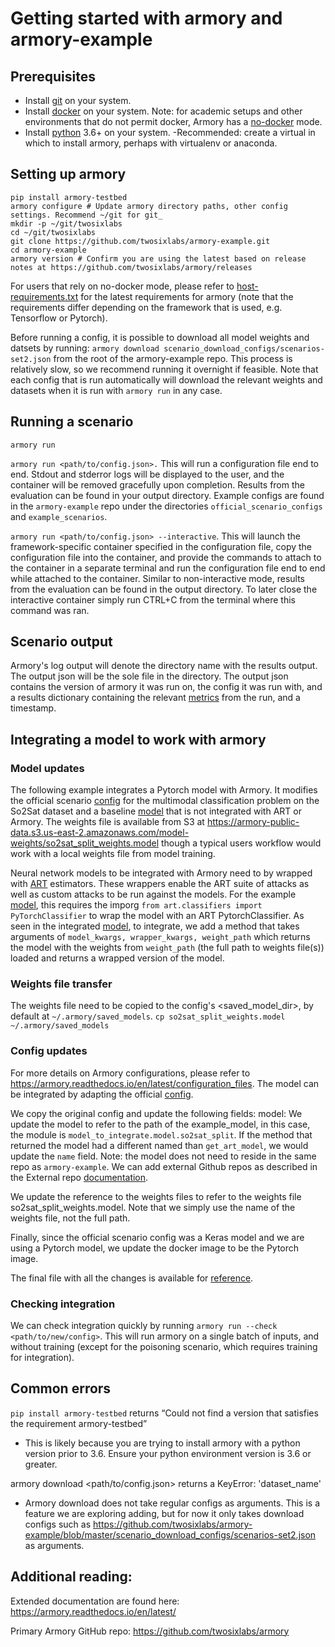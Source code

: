 # Getting started with armory and armory-example

## Prerequisites

* Install [git](https://git-scm.com/book/en/v2/Getting-Started-Installing-Git
) on your system.
* Install [docker](https://docs.docker.com/install) on your system. Note: for academic setups and 
other environments that do not permit docker, Armory has a [no-docker](https://armory.readthedocs.io/en/latest/docker/#running-without-docker) mode.
* Install [python](https://www.python.org/downloads/) 3.6+ on your system.
-Recommended: create a virtual in which to install armory, perhaps with virtualenv or anaconda.

## Setting up armory
```
pip install armory-testbed
armory configure # Update armory directory paths, other config settings. Recommend ~/git for git_
mkdir -p ~/git/twosixlabs
cd ~/git/twosixlabs
git clone https://github.com/twosixlabs/armory-example.git
cd armory-example
armory version # Confirm you are using the latest based on release notes at https://github.com/twosixlabs/armory/releases
```

For users that rely on no-docker mode, please refer to [host-requirements.txt](https://github.com/twosixlabs/armory/blob/master/host-requirements.txt)
for the latest requirements for armory (note that the requirements differ depending on the framework that is used, e.g. Tensorflow or Pytorch).

Before running a config, it is possible to download all model weights and datsets by running:
```armory download scenario_download_configs/scenarios-set2.json```
from the root of the armory-example repo. This process is relatively slow, so we recommend running it
overnight if feasible. Note that each config that is run automatically will download the relevant
weights and datasets when it is run with ```armory run``` in any case. 

## Running a scenario
```armory run```

```armory run <path/to/config.json>.``` This will run a configuration file end to end.
Stdout and stderror logs will be displayed to the user, and the container will be removed
gracefully upon completion. Results from the evaluation can be found in your output
directory. Example configs are found in the ```armory-example``` repo under the directories
 ```official_scenario_configs``` and ```example_scenarios```.


```armory run <path/to/config.json> --interactive```. This will launch the framework-specific
container specified in the configuration file, copy the configuration file into the
container, and provide the commands to attach to the container in a separate terminal and run
the configuration file end to end while attached to the container. Similar to non-interactive
mode, results from the evaluation can be found in the output directory. To later close
the interactive container simply run CTRL+C from the terminal where this command was ran.

## Scenario output

Armory's log output will denote the directory name with the results output. The output json will be
the sole file in the directory. The output json contains the version of armory it was run on, the 
config it was run with, and a results dictionary containing the relevant
[metrics](https://armory.readthedocs.io/en/latest/metrics/) from the run, and a timestamp. 

## Integrating a model to work with armory

### Model updates

The following example integrates a Pytorch model with Armory. It modifies the official scenario
[config](https://github.com/twosixlabs/armory-example/blob/master/official_scenario_configs/so2sat_baseline.json)
for the multimodal classification problem on the So2Sat dataset and a baseline
[model](model_to_integrate/model/so2sat_split_unintegrated.py) that is not integrated
with ART or Armory. The weights file is available from S3 at
https://armory-public-data.s3.us-east-2.amazonaws.com/model-weights/so2sat_split_weights.model
though a typical users workflow would work with a local weights file from model training.

Neural network models to be integrated with Armory need to by wrapped with
[ART](https://github.com/Trusted-AI/adversarial-robustness-toolbox) estimators. These
wrappers enable the ART suite of attacks as well as custom attacks to be run against the
models. For the example [model](model_to_integrate/model/so2sat_split_unintegrated.py),
this requires the imporg ```from art.classifiers import PyTorchClassifier``` to wrap the model
with an ART PytorchClassifier. As seen in the integrated [model](model_to_integrate/model/so2sat_split.py),
to integrate, we add a method that takes arguments of ```model_kwargs, wrapper_kwargs, weight_path``` which
returns the model with the weights from ```weight_path``` (the full path to weights file(s))
loaded and returns a wrapped version of the model.

### Weights file transfer
The weights file need to be copied to the config's <saved_model_dir>, by default at ```~/.armory/saved_models```.
```cp so2sat_split_weights.model ~/.armory/saved_models```

### Config updates
For more details on Armory configurations, please refer to https://armory.readthedocs.io/en/latest/configuration_files.
The model can be integrated by adapting the official 
[config](https://github.com/twosixlabs/armory-example/blob/master/official_scenario_configs/so2sat_baseline.json).

We copy the original config and update the following fields:
model: We update the model to refer to the path of the example_model, in this case, the module is
```model_to_integrate.model.so2sat_split```. If the method that returned the model had a different
named than ```get_art_model```, we would update the ```name``` field. Note: the model does not need to
reside in the same repo as ```armory-example```. We can add external Github repos as described in the 
External repo [documentation](https://armory.readthedocs.io/en/stable/external_repos/).

We update the reference to the weights files to refer to the weights file so2sat_split_weights.model. Note
that we simply use the name of the weights file, not the full path.

Finally, since the official scenario config was a Keras model and we are using a Pytorch model, we update
the docker image to be the Pytorch image.

The final file with all the changes is available for [reference](example_scenario_configs/integrate_so2sat_ref.json).

### Checking integration

We can check integration quickly by running ```armory run --check <path/to/new/config>```. This will run
armory on a single batch of inputs, and without training (except for the poisoning scenario, which requires
training for integration).

## Common errors
`pip install armory-testbed` returns “Could not find a version that satisfies the requirement armory-testbed”
*	This is likely because you are trying to install armory with a python version prior to 3.6. Ensure your python
environment version is 3.6 or greater.

armory download <path/to/config.json> returns a KeyError: 'dataset_name'
* Armory download does not take regular configs as arguments. This is a feature we are exploring adding, but for now
it only takes download configs such as https://github.com/twosixlabs/armory-example/blob/master/scenario_download_configs/scenarios-set2.json 
as arguments.

## Additional reading:
Extended documentation are found here: https://armory.readthedocs.io/en/latest/

Primary Armory GitHub repo: https://github.com/twosixlabs/armory